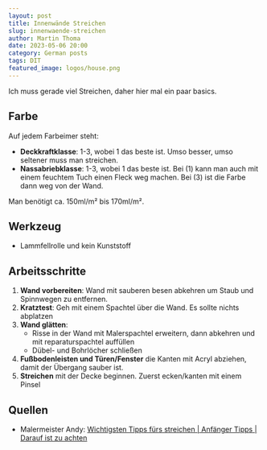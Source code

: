 ```yaml
---
layout: post
title: Innenwände Streichen
slug: innenwaende-streichen
author: Martin Thoma
date: 2023-05-06 20:00
category: German posts
tags: DIT
featured_image: logos/house.png
---
```

Ich muss gerade viel Streichen, daher hier mal ein paar basics.


## Farbe

Auf jedem Farbeimer steht:

* **Deckkraftklasse**: 1-3, wobei 1 das beste ist. Umso besser, umso seltener muss man streichen.
* **Nassabriebklasse**: 1-3, wobei 1 das beste ist. Bei (1) kann man auch mit einem feuchtem Tuch einen Fleck weg machen. Bei (3) ist die Farbe dann weg von der Wand.

Man benötigt ca. 150ml/m² bis 170ml/m².

## Werkzeug

* Lammfellrolle und kein Kunststoff


## Arbeitsschritte

1. **Wand vorbereiten**: Wand mit sauberen besen abkehren um Staub und Spinnwegen zu entfernen.
2. **Kratztest**: Geh mit einem Spachtel über die Wand. Es sollte nichts abplatzen
3. **Wand glätten**:
    * Risse in der Wand mit Malerspachtel erweitern, dann abkehren und mit reparaturspachtel auffüllen
    * Dübel- und Bohrlöcher schließen
4. **Fußbodenleisten und Türen/Fenster** die Kanten mit Acryl abziehen, damit der
   Übergang sauber ist.
5. **Streichen** mit der Decke beginnen. Zuerst ecken/kanten mit einem Pinsel

## Quellen

* Malermeister Andy: [Wichtigsten Tipps fürs streichen | Anfänger Tipps | Darauf ist zu achten](https://www.youtube.com/watch?v=akE8p8exqAc)

